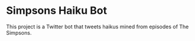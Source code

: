 # Simpsons Haiku Bot
This project is a Twitter bot that tweets haikus mined from episodes of The Simpsons.
